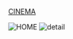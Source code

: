 [CINEMA](https://lee-hanjoo.github.io/GreenMovies/)

![HOME](https://github.com/user-attachments/assets/ccc3f2c0-e42d-4565-b4ab-40e86fbfc49b)
![detail](https://github.com/user-attachments/assets/89e8e041-8df4-4579-8bdb-3133c0b3aab8)
